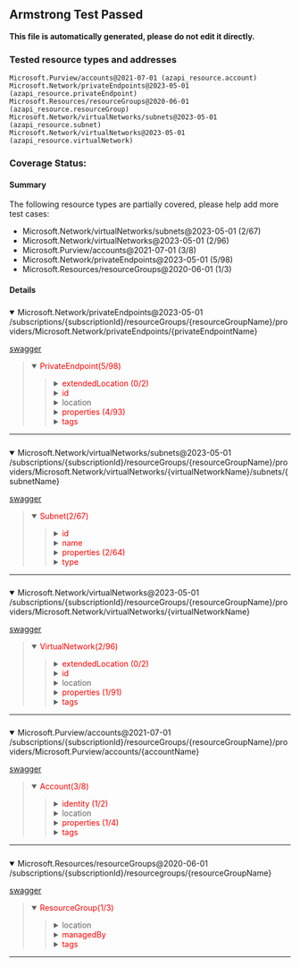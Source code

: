 ## Armstrong Test Passed

__This file is automatically generated, please do not edit it directly.__

### Tested resource types and addresses

```
Microsoft.Purview/accounts@2021-07-01 (azapi_resource.account)
Microsoft.Network/privateEndpoints@2023-05-01 (azapi_resource.privateEndpoint)
Microsoft.Resources/resourceGroups@2020-06-01 (azapi_resource.resourceGroup)
Microsoft.Network/virtualNetworks/subnets@2023-05-01 (azapi_resource.subnet)
Microsoft.Network/virtualNetworks@2023-05-01 (azapi_resource.virtualNetwork)
```

### Coverage Status:

#### Summary

The following resource types are partially covered, please help add more test cases:

- Microsoft.Network/virtualNetworks/subnets@2023-05-01 (2/67)
- Microsoft.Network/virtualNetworks@2023-05-01 (2/96)
- Microsoft.Purview/accounts@2021-07-01 (3/8)
- Microsoft.Network/privateEndpoints@2023-05-01 (5/98)
- Microsoft.Resources/resourceGroups@2020-06-01 (1/3)



#### Details

##### <!-- Microsoft.Network/privateEndpoints@2023-05-01 -->
<details open>
<summary>Microsoft.Network/privateEndpoints@2023-05-01  /subscriptions/{subscriptionId}/resourceGroups/{resourceGroupName}/providers/Microsoft.Network/privateEndpoints/{privateEndpointName}</summary>

[swagger](https://raw.githubusercontent.com/Azure/azure-rest-api-specs/main/specification/network/resource-manager/Microsoft.Network/stable/2023-05-01/privateEndpoint.json)
<blockquote>
<details open>
<summary><span style="color:red">PrivateEndpoint(5/98)</span></summary>
<blockquote>

<!-- #.extendedLocation -->
<details>
<summary><span style="color:red">extendedLocation (0/2)</span></summary>
<blockquote>

<!-- #.extendedLocation.name -->
<details>
<summary><span style="color:red">name</span></summary>

</details>

<!-- #.extendedLocation.type -->
<details>
<summary><span style="color:red">type</span></summary>

</details>

</blockquote>
</details>

<!-- #.id -->
<details>
<summary><span style="color:red">id</span></summary>

</details>

<!-- #.location -->
<details>
<summary><span>location</span></summary>

</details>

<!-- #.properties -->
<details>
<summary><span style="color:red">properties (4/93)</span></summary>
<blockquote>

<!-- #.properties.applicationSecurityGroups -->
<details>
<summary><span style="color:red">applicationSecurityGroups (0/3)</span></summary>
<blockquote>

<!-- #.properties.applicationSecurityGroups[].id -->
<details>
<summary><span style="color:red">id</span></summary>

</details>

<!-- #.properties.applicationSecurityGroups[].location -->
<details>
<summary><span style="color:red">location</span></summary>

</details>

<!-- #.properties.applicationSecurityGroups[].tags -->
<details>
<summary><span style="color:red">tags</span></summary>

</details>

</blockquote>
</details>

<!-- #.properties.customDnsConfigs -->
<details>
<summary><span style="color:red">customDnsConfigs (0/2)</span></summary>
<blockquote>

<!-- #.properties.customDnsConfigs[].fqdn -->
<details>
<summary><span style="color:red">fqdn</span></summary>

</details>

<!-- #.properties.customDnsConfigs[].ipAddresses -->
<details>
<summary><span style="color:red">ipAddresses</span></summary>

</details>

</blockquote>
</details>

<!-- #.properties.customNetworkInterfaceName -->
<details>
<summary><span style="color:red">customNetworkInterfaceName</span></summary>

</details>

<!-- #.properties.ipConfigurations -->
<details>
<summary><span style="color:red">ipConfigurations (0/4)</span></summary>
<blockquote>

<!-- #.properties.ipConfigurations[].name -->
<details>
<summary><span style="color:red">name</span></summary>

</details>

<!-- #.properties.ipConfigurations[].properties -->
<details>
<summary><span style="color:red">properties (0/3)</span></summary>
<blockquote>

<!-- #.properties.ipConfigurations[].properties.groupId -->
<details>
<summary><span style="color:red">groupId</span></summary>

</details>

<!-- #.properties.ipConfigurations[].properties.memberName -->
<details>
<summary><span style="color:red">memberName</span></summary>

</details>

<!-- #.properties.ipConfigurations[].properties.privateIPAddress -->
<details>
<summary><span style="color:red">privateIPAddress</span></summary>

</details>

</blockquote>
</details>

</blockquote>
</details>

<!-- #.properties.manualPrivateLinkServiceConnections -->
<details>
<summary><span style="color:red">manualPrivateLinkServiceConnections (3/8)</span></summary>
<blockquote>

<!-- #.properties.manualPrivateLinkServiceConnections[].id -->
<details>
<summary><span style="color:red">id</span></summary>

</details>

<!-- #.properties.manualPrivateLinkServiceConnections[].name -->
<details>
<summary><span>name</span></summary>

</details>

<!-- #.properties.manualPrivateLinkServiceConnections[].properties -->
<details>
<summary><span style="color:red">properties (2/6)</span></summary>
<blockquote>

<!-- #.properties.manualPrivateLinkServiceConnections[].properties.groupIds -->
<details>
<summary><span>groupIds</span></summary>

</details>

<!-- #.properties.manualPrivateLinkServiceConnections[].properties.privateLinkServiceConnectionState -->
<details>
<summary><span style="color:red">privateLinkServiceConnectionState (0/3)</span></summary>
<blockquote>

<!-- #.properties.manualPrivateLinkServiceConnections[].properties.privateLinkServiceConnectionState.actionsRequired -->
<details>
<summary><span style="color:red">actionsRequired</span></summary>

</details>

<!-- #.properties.manualPrivateLinkServiceConnections[].properties.privateLinkServiceConnectionState.description -->
<details>
<summary><span style="color:red">description</span></summary>

</details>

<!-- #.properties.manualPrivateLinkServiceConnections[].properties.privateLinkServiceConnectionState.status -->
<details>
<summary><span style="color:red">status</span></summary>

</details>

</blockquote>
</details>

<!-- #.properties.manualPrivateLinkServiceConnections[].properties.privateLinkServiceId -->
<details>
<summary><span>privateLinkServiceId</span></summary>

</details>

<!-- #.properties.manualPrivateLinkServiceConnections[].properties.requestMessage -->
<details>
<summary><span style="color:red">requestMessage</span></summary>

</details>

</blockquote>
</details>

</blockquote>
</details>

<!-- #.properties.privateLinkServiceConnections -->
<details>
<summary><span style="color:red">privateLinkServiceConnections (0/8)</span></summary>
<blockquote>

<!-- #.properties.privateLinkServiceConnections[].id -->
<details>
<summary><span style="color:red">id</span></summary>

</details>

<!-- #.properties.privateLinkServiceConnections[].name -->
<details>
<summary><span style="color:red">name</span></summary>

</details>

<!-- #.properties.privateLinkServiceConnections[].properties -->
<details>
<summary><span style="color:red">properties (0/6)</span></summary>
<blockquote>

<!-- #.properties.privateLinkServiceConnections[].properties.groupIds -->
<details>
<summary><span style="color:red">groupIds</span></summary>

</details>

<!-- #.properties.privateLinkServiceConnections[].properties.privateLinkServiceConnectionState -->
<details>
<summary><span style="color:red">privateLinkServiceConnectionState (0/3)</span></summary>
<blockquote>

<!-- #.properties.privateLinkServiceConnections[].properties.privateLinkServiceConnectionState.actionsRequired -->
<details>
<summary><span style="color:red">actionsRequired</span></summary>

</details>

<!-- #.properties.privateLinkServiceConnections[].properties.privateLinkServiceConnectionState.description -->
<details>
<summary><span style="color:red">description</span></summary>

</details>

<!-- #.properties.privateLinkServiceConnections[].properties.privateLinkServiceConnectionState.status -->
<details>
<summary><span style="color:red">status</span></summary>

</details>

</blockquote>
</details>

<!-- #.properties.privateLinkServiceConnections[].properties.privateLinkServiceId -->
<details>
<summary><span style="color:red">privateLinkServiceId</span></summary>

</details>

<!-- #.properties.privateLinkServiceConnections[].properties.requestMessage -->
<details>
<summary><span style="color:red">requestMessage</span></summary>

</details>

</blockquote>
</details>

</blockquote>
</details>

<!-- #.properties.subnet -->
<details>
<summary><span style="color:red">subnet (1/67)</span></summary>
<blockquote>

<!-- #.properties.subnet.id -->
<details>
<summary><span>id</span></summary>

</details>

<!-- #.properties.subnet.name -->
<details>
<summary><span style="color:red">name</span></summary>

</details>

<!-- #.properties.subnet.properties -->
<details>
<summary><span style="color:red">properties (0/64)</span></summary>
<blockquote>

<!-- #.properties.subnet.properties.addressPrefix -->
<details>
<summary><span style="color:red">addressPrefix</span></summary>

</details>

<!-- #.properties.subnet.properties.addressPrefixes -->
<details>
<summary><span style="color:red">addressPrefixes</span></summary>

</details>

<!-- #.properties.subnet.properties.applicationGatewayIPConfigurations -->
<details>
<summary><span style="color:red">applicationGatewayIPConfigurations (0/3)</span></summary>
<blockquote>

<!-- #.properties.subnet.properties.applicationGatewayIPConfigurations[].id -->
<details>
<summary><span style="color:red">id</span></summary>

</details>

<!-- #.properties.subnet.properties.applicationGatewayIPConfigurations[].name -->
<details>
<summary><span style="color:red">name</span></summary>

</details>

<!-- #.properties.subnet.properties.applicationGatewayIPConfigurations[].properties -->
<details>
<summary><span style="color:red">properties (0/1)</span></summary>
<blockquote>

<!-- #.properties.subnet.properties.applicationGatewayIPConfigurations[].properties.subnet -->
<details>
<summary><span style="color:red">subnet (0/1)</span></summary>
<blockquote>

<!-- #.properties.subnet.properties.applicationGatewayIPConfigurations[].properties.subnet.id -->
<details>
<summary><span style="color:red">id</span></summary>

</details>

</blockquote>
</details>

</blockquote>
</details>

</blockquote>
</details>

<!-- #.properties.subnet.properties.defaultOutboundAccess -->
<details>
<summary><span style="color:red">defaultOutboundAccess</span></summary>

</details>

<!-- #.properties.subnet.properties.delegations -->
<details>
<summary><span style="color:red">delegations (0/4)</span></summary>
<blockquote>

<!-- #.properties.subnet.properties.delegations[].id -->
<details>
<summary><span style="color:red">id</span></summary>

</details>

<!-- #.properties.subnet.properties.delegations[].name -->
<details>
<summary><span style="color:red">name</span></summary>

</details>

<!-- #.properties.subnet.properties.delegations[].properties -->
<details>
<summary><span style="color:red">properties (0/1)</span></summary>
<blockquote>

<!-- #.properties.subnet.properties.delegations[].properties.serviceName -->
<details>
<summary><span style="color:red">serviceName</span></summary>

</details>

</blockquote>
</details>

<!-- #.properties.subnet.properties.delegations[].type -->
<details>
<summary><span style="color:red">type</span></summary>

</details>

</blockquote>
</details>

<!-- #.properties.subnet.properties.ipAllocations -->
<details>
<summary><span style="color:red">ipAllocations (0/1)</span></summary>
<blockquote>

<!-- #.properties.subnet.properties.ipAllocations[].id -->
<details>
<summary><span style="color:red">id</span></summary>

</details>

</blockquote>
</details>

<!-- #.properties.subnet.properties.natGateway -->
<details>
<summary><span style="color:red">natGateway (0/1)</span></summary>
<blockquote>

<!-- #.properties.subnet.properties.natGateway.id -->
<details>
<summary><span style="color:red">id</span></summary>

</details>

</blockquote>
</details>

<!-- #.properties.subnet.properties.networkSecurityGroup -->
<details>
<summary><span style="color:red">networkSecurityGroup (0/26)</span></summary>
<blockquote>

<!-- #.properties.subnet.properties.networkSecurityGroup.id -->
<details>
<summary><span style="color:red">id</span></summary>

</details>

<!-- #.properties.subnet.properties.networkSecurityGroup.location -->
<details>
<summary><span style="color:red">location</span></summary>

</details>

<!-- #.properties.subnet.properties.networkSecurityGroup.properties -->
<details>
<summary><span style="color:red">properties (0/23)</span></summary>
<blockquote>

<!-- #.properties.subnet.properties.networkSecurityGroup.properties.flushConnection -->
<details>
<summary><span style="color:red">flushConnection</span></summary>

</details>

<!-- #.properties.subnet.properties.networkSecurityGroup.properties.securityRules -->
<details>
<summary><span style="color:red">securityRules (0/22)</span></summary>
<blockquote>

<!-- #.properties.subnet.properties.networkSecurityGroup.properties.securityRules[].id -->
<details>
<summary><span style="color:red">id</span></summary>

</details>

<!-- #.properties.subnet.properties.networkSecurityGroup.properties.securityRules[].name -->
<details>
<summary><span style="color:red">name</span></summary>

</details>

<!-- #.properties.subnet.properties.networkSecurityGroup.properties.securityRules[].properties -->
<details>
<summary><span style="color:red">properties (0/19)</span></summary>
<blockquote>

<!-- #.properties.subnet.properties.networkSecurityGroup.properties.securityRules[].properties.access -->
<details>
<summary><span style="color:red">access</span></summary>

</details>

<!-- #.properties.subnet.properties.networkSecurityGroup.properties.securityRules[].properties.description -->
<details>
<summary><span style="color:red">description</span></summary>

</details>

<!-- #.properties.subnet.properties.networkSecurityGroup.properties.securityRules[].properties.destinationAddressPrefix -->
<details>
<summary><span style="color:red">destinationAddressPrefix</span></summary>

</details>

<!-- #.properties.subnet.properties.networkSecurityGroup.properties.securityRules[].properties.destinationAddressPrefixes -->
<details>
<summary><span style="color:red">destinationAddressPrefixes</span></summary>

</details>

<!-- #.properties.subnet.properties.networkSecurityGroup.properties.securityRules[].properties.destinationApplicationSecurityGroups -->
<details>
<summary><span style="color:red">destinationApplicationSecurityGroups (0/3)</span></summary>
<blockquote>

<!-- #.properties.subnet.properties.networkSecurityGroup.properties.securityRules[].properties.destinationApplicationSecurityGroups[].id -->
<details>
<summary><span style="color:red">id</span></summary>

</details>

<!-- #.properties.subnet.properties.networkSecurityGroup.properties.securityRules[].properties.destinationApplicationSecurityGroups[].location -->
<details>
<summary><span style="color:red">location</span></summary>

</details>

<!-- #.properties.subnet.properties.networkSecurityGroup.properties.securityRules[].properties.destinationApplicationSecurityGroups[].tags -->
<details>
<summary><span style="color:red">tags</span></summary>

</details>

</blockquote>
</details>

<!-- #.properties.subnet.properties.networkSecurityGroup.properties.securityRules[].properties.destinationPortRange -->
<details>
<summary><span style="color:red">destinationPortRange</span></summary>

</details>

<!-- #.properties.subnet.properties.networkSecurityGroup.properties.securityRules[].properties.destinationPortRanges -->
<details>
<summary><span style="color:red">destinationPortRanges</span></summary>

</details>

<!-- #.properties.subnet.properties.networkSecurityGroup.properties.securityRules[].properties.direction -->
<details>
<summary><span style="color:red">direction</span></summary>

</details>

<!-- #.properties.subnet.properties.networkSecurityGroup.properties.securityRules[].properties.priority -->
<details>
<summary><span style="color:red">priority</span></summary>

</details>

<!-- #.properties.subnet.properties.networkSecurityGroup.properties.securityRules[].properties.protocol -->
<details>
<summary><span style="color:red">protocol</span></summary>

</details>

<!-- #.properties.subnet.properties.networkSecurityGroup.properties.securityRules[].properties.sourceAddressPrefix -->
<details>
<summary><span style="color:red">sourceAddressPrefix</span></summary>

</details>

<!-- #.properties.subnet.properties.networkSecurityGroup.properties.securityRules[].properties.sourceAddressPrefixes -->
<details>
<summary><span style="color:red">sourceAddressPrefixes</span></summary>

</details>

<!-- #.properties.subnet.properties.networkSecurityGroup.properties.securityRules[].properties.sourceApplicationSecurityGroups -->
<details>
<summary><span style="color:red">sourceApplicationSecurityGroups (0/3)</span></summary>
<blockquote>

<!-- #.properties.subnet.properties.networkSecurityGroup.properties.securityRules[].properties.sourceApplicationSecurityGroups[].id -->
<details>
<summary><span style="color:red">id</span></summary>

</details>

<!-- #.properties.subnet.properties.networkSecurityGroup.properties.securityRules[].properties.sourceApplicationSecurityGroups[].location -->
<details>
<summary><span style="color:red">location</span></summary>

</details>

<!-- #.properties.subnet.properties.networkSecurityGroup.properties.securityRules[].properties.sourceApplicationSecurityGroups[].tags -->
<details>
<summary><span style="color:red">tags</span></summary>

</details>

</blockquote>
</details>

<!-- #.properties.subnet.properties.networkSecurityGroup.properties.securityRules[].properties.sourcePortRange -->
<details>
<summary><span style="color:red">sourcePortRange</span></summary>

</details>

<!-- #.properties.subnet.properties.networkSecurityGroup.properties.securityRules[].properties.sourcePortRanges -->
<details>
<summary><span style="color:red">sourcePortRanges</span></summary>

</details>

</blockquote>
</details>

<!-- #.properties.subnet.properties.networkSecurityGroup.properties.securityRules[].type -->
<details>
<summary><span style="color:red">type</span></summary>

</details>

</blockquote>
</details>

</blockquote>
</details>

<!-- #.properties.subnet.properties.networkSecurityGroup.tags -->
<details>
<summary><span style="color:red">tags</span></summary>

</details>

</blockquote>
</details>

<!-- #.properties.subnet.properties.privateEndpointNetworkPolicies -->
<details>
<summary><span style="color:red">privateEndpointNetworkPolicies</span></summary>

</details>

<!-- #.properties.subnet.properties.privateLinkServiceNetworkPolicies -->
<details>
<summary><span style="color:red">privateLinkServiceNetworkPolicies</span></summary>

</details>

<!-- #.properties.subnet.properties.routeTable -->
<details>
<summary><span style="color:red">routeTable (0/11)</span></summary>
<blockquote>

<!-- #.properties.subnet.properties.routeTable.id -->
<details>
<summary><span style="color:red">id</span></summary>

</details>

<!-- #.properties.subnet.properties.routeTable.location -->
<details>
<summary><span style="color:red">location</span></summary>

</details>

<!-- #.properties.subnet.properties.routeTable.properties -->
<details>
<summary><span style="color:red">properties (0/8)</span></summary>
<blockquote>

<!-- #.properties.subnet.properties.routeTable.properties.disableBgpRoutePropagation -->
<details>
<summary><span style="color:red">disableBgpRoutePropagation</span></summary>

</details>

<!-- #.properties.subnet.properties.routeTable.properties.routes -->
<details>
<summary><span style="color:red">routes (0/7)</span></summary>
<blockquote>

<!-- #.properties.subnet.properties.routeTable.properties.routes[].id -->
<details>
<summary><span style="color:red">id</span></summary>

</details>

<!-- #.properties.subnet.properties.routeTable.properties.routes[].name -->
<details>
<summary><span style="color:red">name</span></summary>

</details>

<!-- #.properties.subnet.properties.routeTable.properties.routes[].properties -->
<details>
<summary><span style="color:red">properties (0/4)</span></summary>
<blockquote>

<!-- #.properties.subnet.properties.routeTable.properties.routes[].properties.addressPrefix -->
<details>
<summary><span style="color:red">addressPrefix</span></summary>

</details>

<!-- #.properties.subnet.properties.routeTable.properties.routes[].properties.hasBgpOverride -->
<details>
<summary><span style="color:red">hasBgpOverride</span></summary>

</details>

<!-- #.properties.subnet.properties.routeTable.properties.routes[].properties.nextHopIpAddress -->
<details>
<summary><span style="color:red">nextHopIpAddress</span></summary>

</details>

<!-- #.properties.subnet.properties.routeTable.properties.routes[].properties.nextHopType -->
<details>
<summary><span style="color:red">nextHopType</span></summary>

</details>

</blockquote>
</details>

<!-- #.properties.subnet.properties.routeTable.properties.routes[].type -->
<details>
<summary><span style="color:red">type</span></summary>

</details>

</blockquote>
</details>

</blockquote>
</details>

<!-- #.properties.subnet.properties.routeTable.tags -->
<details>
<summary><span style="color:red">tags</span></summary>

</details>

</blockquote>
</details>

<!-- #.properties.subnet.properties.serviceEndpointPolicies -->
<details>
<summary><span style="color:red">serviceEndpointPolicies (0/11)</span></summary>
<blockquote>

<!-- #.properties.subnet.properties.serviceEndpointPolicies[].id -->
<details>
<summary><span style="color:red">id</span></summary>

</details>

<!-- #.properties.subnet.properties.serviceEndpointPolicies[].location -->
<details>
<summary><span style="color:red">location</span></summary>

</details>

<!-- #.properties.subnet.properties.serviceEndpointPolicies[].properties -->
<details>
<summary><span style="color:red">properties (0/8)</span></summary>
<blockquote>

<!-- #.properties.subnet.properties.serviceEndpointPolicies[].properties.contextualServiceEndpointPolicies -->
<details>
<summary><span style="color:red">contextualServiceEndpointPolicies</span></summary>

</details>

<!-- #.properties.subnet.properties.serviceEndpointPolicies[].properties.serviceAlias -->
<details>
<summary><span style="color:red">serviceAlias</span></summary>

</details>

<!-- #.properties.subnet.properties.serviceEndpointPolicies[].properties.serviceEndpointPolicyDefinitions -->
<details>
<summary><span style="color:red">serviceEndpointPolicyDefinitions (0/6)</span></summary>
<blockquote>

<!-- #.properties.subnet.properties.serviceEndpointPolicies[].properties.serviceEndpointPolicyDefinitions[].id -->
<details>
<summary><span style="color:red">id</span></summary>

</details>

<!-- #.properties.subnet.properties.serviceEndpointPolicies[].properties.serviceEndpointPolicyDefinitions[].name -->
<details>
<summary><span style="color:red">name</span></summary>

</details>

<!-- #.properties.subnet.properties.serviceEndpointPolicies[].properties.serviceEndpointPolicyDefinitions[].properties -->
<details>
<summary><span style="color:red">properties (0/3)</span></summary>
<blockquote>

<!-- #.properties.subnet.properties.serviceEndpointPolicies[].properties.serviceEndpointPolicyDefinitions[].properties.description -->
<details>
<summary><span style="color:red">description</span></summary>

</details>

<!-- #.properties.subnet.properties.serviceEndpointPolicies[].properties.serviceEndpointPolicyDefinitions[].properties.service -->
<details>
<summary><span style="color:red">service</span></summary>

</details>

<!-- #.properties.subnet.properties.serviceEndpointPolicies[].properties.serviceEndpointPolicyDefinitions[].properties.serviceResources -->
<details>
<summary><span style="color:red">serviceResources</span></summary>

</details>

</blockquote>
</details>

<!-- #.properties.subnet.properties.serviceEndpointPolicies[].properties.serviceEndpointPolicyDefinitions[].type -->
<details>
<summary><span style="color:red">type</span></summary>

</details>

</blockquote>
</details>

</blockquote>
</details>

<!-- #.properties.subnet.properties.serviceEndpointPolicies[].tags -->
<details>
<summary><span style="color:red">tags</span></summary>

</details>

</blockquote>
</details>

<!-- #.properties.subnet.properties.serviceEndpoints -->
<details>
<summary><span style="color:red">serviceEndpoints (0/2)</span></summary>
<blockquote>

<!-- #.properties.subnet.properties.serviceEndpoints[].locations -->
<details>
<summary><span style="color:red">locations</span></summary>

</details>

<!-- #.properties.subnet.properties.serviceEndpoints[].service -->
<details>
<summary><span style="color:red">service</span></summary>

</details>

</blockquote>
</details>

</blockquote>
</details>

<!-- #.properties.subnet.type -->
<details>
<summary><span style="color:red">type</span></summary>

</details>

</blockquote>
</details>

</blockquote>
</details>

<!-- #.tags -->
<details>
<summary><span style="color:red">tags</span></summary>

</details>

</blockquote>
</details>

</blockquote>
</details>

---

##### <!-- Microsoft.Network/virtualNetworks/subnets@2023-05-01 -->
<details open>
<summary>Microsoft.Network/virtualNetworks/subnets@2023-05-01  /subscriptions/{subscriptionId}/resourceGroups/{resourceGroupName}/providers/Microsoft.Network/virtualNetworks/{virtualNetworkName}/subnets/{subnetName}</summary>

[swagger](https://raw.githubusercontent.com/Azure/azure-rest-api-specs/main/specification/network/resource-manager/Microsoft.Network/stable/2023-05-01/virtualNetwork.json)
<blockquote>
<details open>
<summary><span style="color:red">Subnet(2/67)</span></summary>
<blockquote>

<!-- #.id -->
<details>
<summary><span style="color:red">id</span></summary>

</details>

<!-- #.name -->
<details>
<summary><span style="color:red">name</span></summary>

</details>

<!-- #.properties -->
<details>
<summary><span style="color:red">properties (2/64)</span></summary>
<blockquote>

<!-- #.properties.addressPrefix -->
<details>
<summary><span>addressPrefix</span></summary>

</details>

<!-- #.properties.addressPrefixes -->
<details>
<summary><span style="color:red">addressPrefixes</span></summary>

</details>

<!-- #.properties.applicationGatewayIPConfigurations -->
<details>
<summary><span style="color:red">applicationGatewayIPConfigurations (0/3)</span></summary>
<blockquote>

<!-- #.properties.applicationGatewayIPConfigurations[].id -->
<details>
<summary><span style="color:red">id</span></summary>

</details>

<!-- #.properties.applicationGatewayIPConfigurations[].name -->
<details>
<summary><span style="color:red">name</span></summary>

</details>

<!-- #.properties.applicationGatewayIPConfigurations[].properties -->
<details>
<summary><span style="color:red">properties (0/1)</span></summary>
<blockquote>

<!-- #.properties.applicationGatewayIPConfigurations[].properties.subnet -->
<details>
<summary><span style="color:red">subnet (0/1)</span></summary>
<blockquote>

<!-- #.properties.applicationGatewayIPConfigurations[].properties.subnet.id -->
<details>
<summary><span style="color:red">id</span></summary>

</details>

</blockquote>
</details>

</blockquote>
</details>

</blockquote>
</details>

<!-- #.properties.defaultOutboundAccess -->
<details>
<summary><span style="color:red">defaultOutboundAccess</span></summary>

</details>

<!-- #.properties.delegations -->
<details>
<summary><span style="color:red">delegations (0/4)</span></summary>
<blockquote>

<!-- #.properties.delegations[].id -->
<details>
<summary><span style="color:red">id</span></summary>

</details>

<!-- #.properties.delegations[].name -->
<details>
<summary><span style="color:red">name</span></summary>

</details>

<!-- #.properties.delegations[].properties -->
<details>
<summary><span style="color:red">properties (0/1)</span></summary>
<blockquote>

<!-- #.properties.delegations[].properties.serviceName -->
<details>
<summary><span style="color:red">serviceName</span></summary>

</details>

</blockquote>
</details>

<!-- #.properties.delegations[].type -->
<details>
<summary><span style="color:red">type</span></summary>

</details>

</blockquote>
</details>

<!-- #.properties.ipAllocations -->
<details>
<summary><span style="color:red">ipAllocations (0/1)</span></summary>
<blockquote>

<!-- #.properties.ipAllocations[].id -->
<details>
<summary><span style="color:red">id</span></summary>

</details>

</blockquote>
</details>

<!-- #.properties.natGateway -->
<details>
<summary><span style="color:red">natGateway (0/1)</span></summary>
<blockquote>

<!-- #.properties.natGateway.id -->
<details>
<summary><span style="color:red">id</span></summary>

</details>

</blockquote>
</details>

<!-- #.properties.networkSecurityGroup -->
<details>
<summary><span style="color:red">networkSecurityGroup (0/26)</span></summary>
<blockquote>

<!-- #.properties.networkSecurityGroup.id -->
<details>
<summary><span style="color:red">id</span></summary>

</details>

<!-- #.properties.networkSecurityGroup.location -->
<details>
<summary><span style="color:red">location</span></summary>

</details>

<!-- #.properties.networkSecurityGroup.properties -->
<details>
<summary><span style="color:red">properties (0/23)</span></summary>
<blockquote>

<!-- #.properties.networkSecurityGroup.properties.flushConnection -->
<details>
<summary><span style="color:red">flushConnection</span></summary>

</details>

<!-- #.properties.networkSecurityGroup.properties.securityRules -->
<details>
<summary><span style="color:red">securityRules (0/22)</span></summary>
<blockquote>

<!-- #.properties.networkSecurityGroup.properties.securityRules[].id -->
<details>
<summary><span style="color:red">id</span></summary>

</details>

<!-- #.properties.networkSecurityGroup.properties.securityRules[].name -->
<details>
<summary><span style="color:red">name</span></summary>

</details>

<!-- #.properties.networkSecurityGroup.properties.securityRules[].properties -->
<details>
<summary><span style="color:red">properties (0/19)</span></summary>
<blockquote>

<!-- #.properties.networkSecurityGroup.properties.securityRules[].properties.access -->
<details>
<summary><span style="color:red">access</span></summary>

</details>

<!-- #.properties.networkSecurityGroup.properties.securityRules[].properties.description -->
<details>
<summary><span style="color:red">description</span></summary>

</details>

<!-- #.properties.networkSecurityGroup.properties.securityRules[].properties.destinationAddressPrefix -->
<details>
<summary><span style="color:red">destinationAddressPrefix</span></summary>

</details>

<!-- #.properties.networkSecurityGroup.properties.securityRules[].properties.destinationAddressPrefixes -->
<details>
<summary><span style="color:red">destinationAddressPrefixes</span></summary>

</details>

<!-- #.properties.networkSecurityGroup.properties.securityRules[].properties.destinationApplicationSecurityGroups -->
<details>
<summary><span style="color:red">destinationApplicationSecurityGroups (0/3)</span></summary>
<blockquote>

<!-- #.properties.networkSecurityGroup.properties.securityRules[].properties.destinationApplicationSecurityGroups[].id -->
<details>
<summary><span style="color:red">id</span></summary>

</details>

<!-- #.properties.networkSecurityGroup.properties.securityRules[].properties.destinationApplicationSecurityGroups[].location -->
<details>
<summary><span style="color:red">location</span></summary>

</details>

<!-- #.properties.networkSecurityGroup.properties.securityRules[].properties.destinationApplicationSecurityGroups[].tags -->
<details>
<summary><span style="color:red">tags</span></summary>

</details>

</blockquote>
</details>

<!-- #.properties.networkSecurityGroup.properties.securityRules[].properties.destinationPortRange -->
<details>
<summary><span style="color:red">destinationPortRange</span></summary>

</details>

<!-- #.properties.networkSecurityGroup.properties.securityRules[].properties.destinationPortRanges -->
<details>
<summary><span style="color:red">destinationPortRanges</span></summary>

</details>

<!-- #.properties.networkSecurityGroup.properties.securityRules[].properties.direction -->
<details>
<summary><span style="color:red">direction</span></summary>

</details>

<!-- #.properties.networkSecurityGroup.properties.securityRules[].properties.priority -->
<details>
<summary><span style="color:red">priority</span></summary>

</details>

<!-- #.properties.networkSecurityGroup.properties.securityRules[].properties.protocol -->
<details>
<summary><span style="color:red">protocol</span></summary>

</details>

<!-- #.properties.networkSecurityGroup.properties.securityRules[].properties.sourceAddressPrefix -->
<details>
<summary><span style="color:red">sourceAddressPrefix</span></summary>

</details>

<!-- #.properties.networkSecurityGroup.properties.securityRules[].properties.sourceAddressPrefixes -->
<details>
<summary><span style="color:red">sourceAddressPrefixes</span></summary>

</details>

<!-- #.properties.networkSecurityGroup.properties.securityRules[].properties.sourceApplicationSecurityGroups -->
<details>
<summary><span style="color:red">sourceApplicationSecurityGroups (0/3)</span></summary>
<blockquote>

<!-- #.properties.networkSecurityGroup.properties.securityRules[].properties.sourceApplicationSecurityGroups[].id -->
<details>
<summary><span style="color:red">id</span></summary>

</details>

<!-- #.properties.networkSecurityGroup.properties.securityRules[].properties.sourceApplicationSecurityGroups[].location -->
<details>
<summary><span style="color:red">location</span></summary>

</details>

<!-- #.properties.networkSecurityGroup.properties.securityRules[].properties.sourceApplicationSecurityGroups[].tags -->
<details>
<summary><span style="color:red">tags</span></summary>

</details>

</blockquote>
</details>

<!-- #.properties.networkSecurityGroup.properties.securityRules[].properties.sourcePortRange -->
<details>
<summary><span style="color:red">sourcePortRange</span></summary>

</details>

<!-- #.properties.networkSecurityGroup.properties.securityRules[].properties.sourcePortRanges -->
<details>
<summary><span style="color:red">sourcePortRanges</span></summary>

</details>

</blockquote>
</details>

<!-- #.properties.networkSecurityGroup.properties.securityRules[].type -->
<details>
<summary><span style="color:red">type</span></summary>

</details>

</blockquote>
</details>

</blockquote>
</details>

<!-- #.properties.networkSecurityGroup.tags -->
<details>
<summary><span style="color:red">tags</span></summary>

</details>

</blockquote>
</details>

<!-- #.properties.privateEndpointNetworkPolicies -->
<details>
<summary><span>privateEndpointNetworkPolicies</span></summary>

</details>

<!-- #.properties.privateLinkServiceNetworkPolicies -->
<details>
<summary><span style="color:red">privateLinkServiceNetworkPolicies</span></summary>

</details>

<!-- #.properties.routeTable -->
<details>
<summary><span style="color:red">routeTable (0/11)</span></summary>
<blockquote>

<!-- #.properties.routeTable.id -->
<details>
<summary><span style="color:red">id</span></summary>

</details>

<!-- #.properties.routeTable.location -->
<details>
<summary><span style="color:red">location</span></summary>

</details>

<!-- #.properties.routeTable.properties -->
<details>
<summary><span style="color:red">properties (0/8)</span></summary>
<blockquote>

<!-- #.properties.routeTable.properties.disableBgpRoutePropagation -->
<details>
<summary><span style="color:red">disableBgpRoutePropagation</span></summary>

</details>

<!-- #.properties.routeTable.properties.routes -->
<details>
<summary><span style="color:red">routes (0/7)</span></summary>
<blockquote>

<!-- #.properties.routeTable.properties.routes[].id -->
<details>
<summary><span style="color:red">id</span></summary>

</details>

<!-- #.properties.routeTable.properties.routes[].name -->
<details>
<summary><span style="color:red">name</span></summary>

</details>

<!-- #.properties.routeTable.properties.routes[].properties -->
<details>
<summary><span style="color:red">properties (0/4)</span></summary>
<blockquote>

<!-- #.properties.routeTable.properties.routes[].properties.addressPrefix -->
<details>
<summary><span style="color:red">addressPrefix</span></summary>

</details>

<!-- #.properties.routeTable.properties.routes[].properties.hasBgpOverride -->
<details>
<summary><span style="color:red">hasBgpOverride</span></summary>

</details>

<!-- #.properties.routeTable.properties.routes[].properties.nextHopIpAddress -->
<details>
<summary><span style="color:red">nextHopIpAddress</span></summary>

</details>

<!-- #.properties.routeTable.properties.routes[].properties.nextHopType -->
<details>
<summary><span style="color:red">nextHopType</span></summary>

</details>

</blockquote>
</details>

<!-- #.properties.routeTable.properties.routes[].type -->
<details>
<summary><span style="color:red">type</span></summary>

</details>

</blockquote>
</details>

</blockquote>
</details>

<!-- #.properties.routeTable.tags -->
<details>
<summary><span style="color:red">tags</span></summary>

</details>

</blockquote>
</details>

<!-- #.properties.serviceEndpointPolicies -->
<details>
<summary><span style="color:red">serviceEndpointPolicies (0/11)</span></summary>
<blockquote>

<!-- #.properties.serviceEndpointPolicies[].id -->
<details>
<summary><span style="color:red">id</span></summary>

</details>

<!-- #.properties.serviceEndpointPolicies[].location -->
<details>
<summary><span style="color:red">location</span></summary>

</details>

<!-- #.properties.serviceEndpointPolicies[].properties -->
<details>
<summary><span style="color:red">properties (0/8)</span></summary>
<blockquote>

<!-- #.properties.serviceEndpointPolicies[].properties.contextualServiceEndpointPolicies -->
<details>
<summary><span style="color:red">contextualServiceEndpointPolicies</span></summary>

</details>

<!-- #.properties.serviceEndpointPolicies[].properties.serviceAlias -->
<details>
<summary><span style="color:red">serviceAlias</span></summary>

</details>

<!-- #.properties.serviceEndpointPolicies[].properties.serviceEndpointPolicyDefinitions -->
<details>
<summary><span style="color:red">serviceEndpointPolicyDefinitions (0/6)</span></summary>
<blockquote>

<!-- #.properties.serviceEndpointPolicies[].properties.serviceEndpointPolicyDefinitions[].id -->
<details>
<summary><span style="color:red">id</span></summary>

</details>

<!-- #.properties.serviceEndpointPolicies[].properties.serviceEndpointPolicyDefinitions[].name -->
<details>
<summary><span style="color:red">name</span></summary>

</details>

<!-- #.properties.serviceEndpointPolicies[].properties.serviceEndpointPolicyDefinitions[].properties -->
<details>
<summary><span style="color:red">properties (0/3)</span></summary>
<blockquote>

<!-- #.properties.serviceEndpointPolicies[].properties.serviceEndpointPolicyDefinitions[].properties.description -->
<details>
<summary><span style="color:red">description</span></summary>

</details>

<!-- #.properties.serviceEndpointPolicies[].properties.serviceEndpointPolicyDefinitions[].properties.service -->
<details>
<summary><span style="color:red">service</span></summary>

</details>

<!-- #.properties.serviceEndpointPolicies[].properties.serviceEndpointPolicyDefinitions[].properties.serviceResources -->
<details>
<summary><span style="color:red">serviceResources</span></summary>

</details>

</blockquote>
</details>

<!-- #.properties.serviceEndpointPolicies[].properties.serviceEndpointPolicyDefinitions[].type -->
<details>
<summary><span style="color:red">type</span></summary>

</details>

</blockquote>
</details>

</blockquote>
</details>

<!-- #.properties.serviceEndpointPolicies[].tags -->
<details>
<summary><span style="color:red">tags</span></summary>

</details>

</blockquote>
</details>

<!-- #.properties.serviceEndpoints -->
<details>
<summary><span style="color:red">serviceEndpoints (0/2)</span></summary>
<blockquote>

<!-- #.properties.serviceEndpoints[].locations -->
<details>
<summary><span style="color:red">locations</span></summary>

</details>

<!-- #.properties.serviceEndpoints[].service -->
<details>
<summary><span style="color:red">service</span></summary>

</details>

</blockquote>
</details>

</blockquote>
</details>

<!-- #.type -->
<details>
<summary><span style="color:red">type</span></summary>

</details>

</blockquote>
</details>

</blockquote>
</details>

---

##### <!-- Microsoft.Network/virtualNetworks@2023-05-01 -->
<details open>
<summary>Microsoft.Network/virtualNetworks@2023-05-01  /subscriptions/{subscriptionId}/resourceGroups/{resourceGroupName}/providers/Microsoft.Network/virtualNetworks/{virtualNetworkName}</summary>

[swagger](https://raw.githubusercontent.com/Azure/azure-rest-api-specs/main/specification/network/resource-manager/Microsoft.Network/stable/2023-05-01/virtualNetwork.json)
<blockquote>
<details open>
<summary><span style="color:red">VirtualNetwork(2/96)</span></summary>
<blockquote>

<!-- #.extendedLocation -->
<details>
<summary><span style="color:red">extendedLocation (0/2)</span></summary>
<blockquote>

<!-- #.extendedLocation.name -->
<details>
<summary><span style="color:red">name</span></summary>

</details>

<!-- #.extendedLocation.type -->
<details>
<summary><span style="color:red">type</span></summary>

</details>

</blockquote>
</details>

<!-- #.id -->
<details>
<summary><span style="color:red">id</span></summary>

</details>

<!-- #.location -->
<details>
<summary><span>location</span></summary>

</details>

<!-- #.properties -->
<details>
<summary><span style="color:red">properties (1/91)</span></summary>
<blockquote>

<!-- #.properties.addressSpace -->
<details>
<summary><span>addressSpace (1/1)</span></summary>
<blockquote>

<!-- #.properties.addressSpace.addressPrefixes -->
<details>
<summary><span>addressPrefixes</span></summary>

</details>

</blockquote>
</details>

<!-- #.properties.bgpCommunities -->
<details>
<summary><span style="color:red">bgpCommunities (0/1)</span></summary>
<blockquote>

<!-- #.properties.bgpCommunities.virtualNetworkCommunity -->
<details>
<summary><span style="color:red">virtualNetworkCommunity</span></summary>

</details>

</blockquote>
</details>

<!-- #.properties.ddosProtectionPlan -->
<details>
<summary><span style="color:red">ddosProtectionPlan (0/1)</span></summary>
<blockquote>

<!-- #.properties.ddosProtectionPlan.id -->
<details>
<summary><span style="color:red">id</span></summary>

</details>

</blockquote>
</details>

<!-- #.properties.dhcpOptions -->
<details>
<summary><span style="color:red">dhcpOptions (0/1)</span></summary>
<blockquote>

<!-- #.properties.dhcpOptions.dnsServers -->
<details>
<summary><span style="color:red">dnsServers</span></summary>

</details>

</blockquote>
</details>

<!-- #.properties.enableDdosProtection -->
<details>
<summary><span style="color:red">enableDdosProtection</span></summary>

</details>

<!-- #.properties.enableVmProtection -->
<details>
<summary><span style="color:red">enableVmProtection</span></summary>

</details>

<!-- #.properties.encryption -->
<details>
<summary><span style="color:red">encryption (0/2)</span></summary>
<blockquote>

<!-- #.properties.encryption.enabled -->
<details>
<summary><span style="color:red">enabled</span></summary>

</details>

<!-- #.properties.encryption.enforcement -->
<details>
<summary><span style="color:red">enforcement</span></summary>

</details>

</blockquote>
</details>

<!-- #.properties.flowTimeoutInMinutes -->
<details>
<summary><span style="color:red">flowTimeoutInMinutes</span></summary>

</details>

<!-- #.properties.ipAllocations -->
<details>
<summary><span style="color:red">ipAllocations (0/1)</span></summary>
<blockquote>

<!-- #.properties.ipAllocations[].id -->
<details>
<summary><span style="color:red">id</span></summary>

</details>

</blockquote>
</details>

<!-- #.properties.subnets -->
<details>
<summary><span style="color:red">subnets (0/67)</span></summary>
<blockquote>

<!-- #.properties.subnets[].id -->
<details>
<summary><span style="color:red">id</span></summary>

</details>

<!-- #.properties.subnets[].name -->
<details>
<summary><span style="color:red">name</span></summary>

</details>

<!-- #.properties.subnets[].properties -->
<details>
<summary><span style="color:red">properties (0/64)</span></summary>
<blockquote>

<!-- #.properties.subnets[].properties.addressPrefix -->
<details>
<summary><span style="color:red">addressPrefix</span></summary>

</details>

<!-- #.properties.subnets[].properties.addressPrefixes -->
<details>
<summary><span style="color:red">addressPrefixes</span></summary>

</details>

<!-- #.properties.subnets[].properties.applicationGatewayIPConfigurations -->
<details>
<summary><span style="color:red">applicationGatewayIPConfigurations (0/3)</span></summary>
<blockquote>

<!-- #.properties.subnets[].properties.applicationGatewayIPConfigurations[].id -->
<details>
<summary><span style="color:red">id</span></summary>

</details>

<!-- #.properties.subnets[].properties.applicationGatewayIPConfigurations[].name -->
<details>
<summary><span style="color:red">name</span></summary>

</details>

<!-- #.properties.subnets[].properties.applicationGatewayIPConfigurations[].properties -->
<details>
<summary><span style="color:red">properties (0/1)</span></summary>
<blockquote>

<!-- #.properties.subnets[].properties.applicationGatewayIPConfigurations[].properties.subnet -->
<details>
<summary><span style="color:red">subnet (0/1)</span></summary>
<blockquote>

<!-- #.properties.subnets[].properties.applicationGatewayIPConfigurations[].properties.subnet.id -->
<details>
<summary><span style="color:red">id</span></summary>

</details>

</blockquote>
</details>

</blockquote>
</details>

</blockquote>
</details>

<!-- #.properties.subnets[].properties.defaultOutboundAccess -->
<details>
<summary><span style="color:red">defaultOutboundAccess</span></summary>

</details>

<!-- #.properties.subnets[].properties.delegations -->
<details>
<summary><span style="color:red">delegations (0/4)</span></summary>
<blockquote>

<!-- #.properties.subnets[].properties.delegations[].id -->
<details>
<summary><span style="color:red">id</span></summary>

</details>

<!-- #.properties.subnets[].properties.delegations[].name -->
<details>
<summary><span style="color:red">name</span></summary>

</details>

<!-- #.properties.subnets[].properties.delegations[].properties -->
<details>
<summary><span style="color:red">properties (0/1)</span></summary>
<blockquote>

<!-- #.properties.subnets[].properties.delegations[].properties.serviceName -->
<details>
<summary><span style="color:red">serviceName</span></summary>

</details>

</blockquote>
</details>

<!-- #.properties.subnets[].properties.delegations[].type -->
<details>
<summary><span style="color:red">type</span></summary>

</details>

</blockquote>
</details>

<!-- #.properties.subnets[].properties.ipAllocations -->
<details>
<summary><span style="color:red">ipAllocations (0/1)</span></summary>
<blockquote>

<!-- #.properties.subnets[].properties.ipAllocations[].id -->
<details>
<summary><span style="color:red">id</span></summary>

</details>

</blockquote>
</details>

<!-- #.properties.subnets[].properties.natGateway -->
<details>
<summary><span style="color:red">natGateway (0/1)</span></summary>
<blockquote>

<!-- #.properties.subnets[].properties.natGateway.id -->
<details>
<summary><span style="color:red">id</span></summary>

</details>

</blockquote>
</details>

<!-- #.properties.subnets[].properties.networkSecurityGroup -->
<details>
<summary><span style="color:red">networkSecurityGroup (0/26)</span></summary>
<blockquote>

<!-- #.properties.subnets[].properties.networkSecurityGroup.id -->
<details>
<summary><span style="color:red">id</span></summary>

</details>

<!-- #.properties.subnets[].properties.networkSecurityGroup.location -->
<details>
<summary><span style="color:red">location</span></summary>

</details>

<!-- #.properties.subnets[].properties.networkSecurityGroup.properties -->
<details>
<summary><span style="color:red">properties (0/23)</span></summary>
<blockquote>

<!-- #.properties.subnets[].properties.networkSecurityGroup.properties.flushConnection -->
<details>
<summary><span style="color:red">flushConnection</span></summary>

</details>

<!-- #.properties.subnets[].properties.networkSecurityGroup.properties.securityRules -->
<details>
<summary><span style="color:red">securityRules (0/22)</span></summary>
<blockquote>

<!-- #.properties.subnets[].properties.networkSecurityGroup.properties.securityRules[].id -->
<details>
<summary><span style="color:red">id</span></summary>

</details>

<!-- #.properties.subnets[].properties.networkSecurityGroup.properties.securityRules[].name -->
<details>
<summary><span style="color:red">name</span></summary>

</details>

<!-- #.properties.subnets[].properties.networkSecurityGroup.properties.securityRules[].properties -->
<details>
<summary><span style="color:red">properties (0/19)</span></summary>
<blockquote>

<!-- #.properties.subnets[].properties.networkSecurityGroup.properties.securityRules[].properties.access -->
<details>
<summary><span style="color:red">access</span></summary>

</details>

<!-- #.properties.subnets[].properties.networkSecurityGroup.properties.securityRules[].properties.description -->
<details>
<summary><span style="color:red">description</span></summary>

</details>

<!-- #.properties.subnets[].properties.networkSecurityGroup.properties.securityRules[].properties.destinationAddressPrefix -->
<details>
<summary><span style="color:red">destinationAddressPrefix</span></summary>

</details>

<!-- #.properties.subnets[].properties.networkSecurityGroup.properties.securityRules[].properties.destinationAddressPrefixes -->
<details>
<summary><span style="color:red">destinationAddressPrefixes</span></summary>

</details>

<!-- #.properties.subnets[].properties.networkSecurityGroup.properties.securityRules[].properties.destinationApplicationSecurityGroups -->
<details>
<summary><span style="color:red">destinationApplicationSecurityGroups (0/3)</span></summary>
<blockquote>

<!-- #.properties.subnets[].properties.networkSecurityGroup.properties.securityRules[].properties.destinationApplicationSecurityGroups[].id -->
<details>
<summary><span style="color:red">id</span></summary>

</details>

<!-- #.properties.subnets[].properties.networkSecurityGroup.properties.securityRules[].properties.destinationApplicationSecurityGroups[].location -->
<details>
<summary><span style="color:red">location</span></summary>

</details>

<!-- #.properties.subnets[].properties.networkSecurityGroup.properties.securityRules[].properties.destinationApplicationSecurityGroups[].tags -->
<details>
<summary><span style="color:red">tags</span></summary>

</details>

</blockquote>
</details>

<!-- #.properties.subnets[].properties.networkSecurityGroup.properties.securityRules[].properties.destinationPortRange -->
<details>
<summary><span style="color:red">destinationPortRange</span></summary>

</details>

<!-- #.properties.subnets[].properties.networkSecurityGroup.properties.securityRules[].properties.destinationPortRanges -->
<details>
<summary><span style="color:red">destinationPortRanges</span></summary>

</details>

<!-- #.properties.subnets[].properties.networkSecurityGroup.properties.securityRules[].properties.direction -->
<details>
<summary><span style="color:red">direction</span></summary>

</details>

<!-- #.properties.subnets[].properties.networkSecurityGroup.properties.securityRules[].properties.priority -->
<details>
<summary><span style="color:red">priority</span></summary>

</details>

<!-- #.properties.subnets[].properties.networkSecurityGroup.properties.securityRules[].properties.protocol -->
<details>
<summary><span style="color:red">protocol</span></summary>

</details>

<!-- #.properties.subnets[].properties.networkSecurityGroup.properties.securityRules[].properties.sourceAddressPrefix -->
<details>
<summary><span style="color:red">sourceAddressPrefix</span></summary>

</details>

<!-- #.properties.subnets[].properties.networkSecurityGroup.properties.securityRules[].properties.sourceAddressPrefixes -->
<details>
<summary><span style="color:red">sourceAddressPrefixes</span></summary>

</details>

<!-- #.properties.subnets[].properties.networkSecurityGroup.properties.securityRules[].properties.sourceApplicationSecurityGroups -->
<details>
<summary><span style="color:red">sourceApplicationSecurityGroups (0/3)</span></summary>
<blockquote>

<!-- #.properties.subnets[].properties.networkSecurityGroup.properties.securityRules[].properties.sourceApplicationSecurityGroups[].id -->
<details>
<summary><span style="color:red">id</span></summary>

</details>

<!-- #.properties.subnets[].properties.networkSecurityGroup.properties.securityRules[].properties.sourceApplicationSecurityGroups[].location -->
<details>
<summary><span style="color:red">location</span></summary>

</details>

<!-- #.properties.subnets[].properties.networkSecurityGroup.properties.securityRules[].properties.sourceApplicationSecurityGroups[].tags -->
<details>
<summary><span style="color:red">tags</span></summary>

</details>

</blockquote>
</details>

<!-- #.properties.subnets[].properties.networkSecurityGroup.properties.securityRules[].properties.sourcePortRange -->
<details>
<summary><span style="color:red">sourcePortRange</span></summary>

</details>

<!-- #.properties.subnets[].properties.networkSecurityGroup.properties.securityRules[].properties.sourcePortRanges -->
<details>
<summary><span style="color:red">sourcePortRanges</span></summary>

</details>

</blockquote>
</details>

<!-- #.properties.subnets[].properties.networkSecurityGroup.properties.securityRules[].type -->
<details>
<summary><span style="color:red">type</span></summary>

</details>

</blockquote>
</details>

</blockquote>
</details>

<!-- #.properties.subnets[].properties.networkSecurityGroup.tags -->
<details>
<summary><span style="color:red">tags</span></summary>

</details>

</blockquote>
</details>

<!-- #.properties.subnets[].properties.privateEndpointNetworkPolicies -->
<details>
<summary><span style="color:red">privateEndpointNetworkPolicies</span></summary>

</details>

<!-- #.properties.subnets[].properties.privateLinkServiceNetworkPolicies -->
<details>
<summary><span style="color:red">privateLinkServiceNetworkPolicies</span></summary>

</details>

<!-- #.properties.subnets[].properties.routeTable -->
<details>
<summary><span style="color:red">routeTable (0/11)</span></summary>
<blockquote>

<!-- #.properties.subnets[].properties.routeTable.id -->
<details>
<summary><span style="color:red">id</span></summary>

</details>

<!-- #.properties.subnets[].properties.routeTable.location -->
<details>
<summary><span style="color:red">location</span></summary>

</details>

<!-- #.properties.subnets[].properties.routeTable.properties -->
<details>
<summary><span style="color:red">properties (0/8)</span></summary>
<blockquote>

<!-- #.properties.subnets[].properties.routeTable.properties.disableBgpRoutePropagation -->
<details>
<summary><span style="color:red">disableBgpRoutePropagation</span></summary>

</details>

<!-- #.properties.subnets[].properties.routeTable.properties.routes -->
<details>
<summary><span style="color:red">routes (0/7)</span></summary>
<blockquote>

<!-- #.properties.subnets[].properties.routeTable.properties.routes[].id -->
<details>
<summary><span style="color:red">id</span></summary>

</details>

<!-- #.properties.subnets[].properties.routeTable.properties.routes[].name -->
<details>
<summary><span style="color:red">name</span></summary>

</details>

<!-- #.properties.subnets[].properties.routeTable.properties.routes[].properties -->
<details>
<summary><span style="color:red">properties (0/4)</span></summary>
<blockquote>

<!-- #.properties.subnets[].properties.routeTable.properties.routes[].properties.addressPrefix -->
<details>
<summary><span style="color:red">addressPrefix</span></summary>

</details>

<!-- #.properties.subnets[].properties.routeTable.properties.routes[].properties.hasBgpOverride -->
<details>
<summary><span style="color:red">hasBgpOverride</span></summary>

</details>

<!-- #.properties.subnets[].properties.routeTable.properties.routes[].properties.nextHopIpAddress -->
<details>
<summary><span style="color:red">nextHopIpAddress</span></summary>

</details>

<!-- #.properties.subnets[].properties.routeTable.properties.routes[].properties.nextHopType -->
<details>
<summary><span style="color:red">nextHopType</span></summary>

</details>

</blockquote>
</details>

<!-- #.properties.subnets[].properties.routeTable.properties.routes[].type -->
<details>
<summary><span style="color:red">type</span></summary>

</details>

</blockquote>
</details>

</blockquote>
</details>

<!-- #.properties.subnets[].properties.routeTable.tags -->
<details>
<summary><span style="color:red">tags</span></summary>

</details>

</blockquote>
</details>

<!-- #.properties.subnets[].properties.serviceEndpointPolicies -->
<details>
<summary><span style="color:red">serviceEndpointPolicies (0/11)</span></summary>
<blockquote>

<!-- #.properties.subnets[].properties.serviceEndpointPolicies[].id -->
<details>
<summary><span style="color:red">id</span></summary>

</details>

<!-- #.properties.subnets[].properties.serviceEndpointPolicies[].location -->
<details>
<summary><span style="color:red">location</span></summary>

</details>

<!-- #.properties.subnets[].properties.serviceEndpointPolicies[].properties -->
<details>
<summary><span style="color:red">properties (0/8)</span></summary>
<blockquote>

<!-- #.properties.subnets[].properties.serviceEndpointPolicies[].properties.contextualServiceEndpointPolicies -->
<details>
<summary><span style="color:red">contextualServiceEndpointPolicies</span></summary>

</details>

<!-- #.properties.subnets[].properties.serviceEndpointPolicies[].properties.serviceAlias -->
<details>
<summary><span style="color:red">serviceAlias</span></summary>

</details>

<!-- #.properties.subnets[].properties.serviceEndpointPolicies[].properties.serviceEndpointPolicyDefinitions -->
<details>
<summary><span style="color:red">serviceEndpointPolicyDefinitions (0/6)</span></summary>
<blockquote>

<!-- #.properties.subnets[].properties.serviceEndpointPolicies[].properties.serviceEndpointPolicyDefinitions[].id -->
<details>
<summary><span style="color:red">id</span></summary>

</details>

<!-- #.properties.subnets[].properties.serviceEndpointPolicies[].properties.serviceEndpointPolicyDefinitions[].name -->
<details>
<summary><span style="color:red">name</span></summary>

</details>

<!-- #.properties.subnets[].properties.serviceEndpointPolicies[].properties.serviceEndpointPolicyDefinitions[].properties -->
<details>
<summary><span style="color:red">properties (0/3)</span></summary>
<blockquote>

<!-- #.properties.subnets[].properties.serviceEndpointPolicies[].properties.serviceEndpointPolicyDefinitions[].properties.description -->
<details>
<summary><span style="color:red">description</span></summary>

</details>

<!-- #.properties.subnets[].properties.serviceEndpointPolicies[].properties.serviceEndpointPolicyDefinitions[].properties.service -->
<details>
<summary><span style="color:red">service</span></summary>

</details>

<!-- #.properties.subnets[].properties.serviceEndpointPolicies[].properties.serviceEndpointPolicyDefinitions[].properties.serviceResources -->
<details>
<summary><span style="color:red">serviceResources</span></summary>

</details>

</blockquote>
</details>

<!-- #.properties.subnets[].properties.serviceEndpointPolicies[].properties.serviceEndpointPolicyDefinitions[].type -->
<details>
<summary><span style="color:red">type</span></summary>

</details>

</blockquote>
</details>

</blockquote>
</details>

<!-- #.properties.subnets[].properties.serviceEndpointPolicies[].tags -->
<details>
<summary><span style="color:red">tags</span></summary>

</details>

</blockquote>
</details>

<!-- #.properties.subnets[].properties.serviceEndpoints -->
<details>
<summary><span style="color:red">serviceEndpoints (0/2)</span></summary>
<blockquote>

<!-- #.properties.subnets[].properties.serviceEndpoints[].locations -->
<details>
<summary><span style="color:red">locations</span></summary>

</details>

<!-- #.properties.subnets[].properties.serviceEndpoints[].service -->
<details>
<summary><span style="color:red">service</span></summary>

</details>

</blockquote>
</details>

</blockquote>
</details>

<!-- #.properties.subnets[].type -->
<details>
<summary><span style="color:red">type</span></summary>

</details>

</blockquote>
</details>

<!-- #.properties.virtualNetworkPeerings -->
<details>
<summary><span style="color:red">virtualNetworkPeerings (0/14)</span></summary>
<blockquote>

<!-- #.properties.virtualNetworkPeerings[].id -->
<details>
<summary><span style="color:red">id</span></summary>

</details>

<!-- #.properties.virtualNetworkPeerings[].name -->
<details>
<summary><span style="color:red">name</span></summary>

</details>

<!-- #.properties.virtualNetworkPeerings[].properties -->
<details>
<summary><span style="color:red">properties (0/11)</span></summary>
<blockquote>

<!-- #.properties.virtualNetworkPeerings[].properties.allowForwardedTraffic -->
<details>
<summary><span style="color:red">allowForwardedTraffic</span></summary>

</details>

<!-- #.properties.virtualNetworkPeerings[].properties.allowGatewayTransit -->
<details>
<summary><span style="color:red">allowGatewayTransit</span></summary>

</details>

<!-- #.properties.virtualNetworkPeerings[].properties.allowVirtualNetworkAccess -->
<details>
<summary><span style="color:red">allowVirtualNetworkAccess</span></summary>

</details>

<!-- #.properties.virtualNetworkPeerings[].properties.doNotVerifyRemoteGateways -->
<details>
<summary><span style="color:red">doNotVerifyRemoteGateways</span></summary>

</details>

<!-- #.properties.virtualNetworkPeerings[].properties.peeringState -->
<details>
<summary><span style="color:red">peeringState</span></summary>

</details>

<!-- #.properties.virtualNetworkPeerings[].properties.peeringSyncLevel -->
<details>
<summary><span style="color:red">peeringSyncLevel</span></summary>

</details>

<!-- #.properties.virtualNetworkPeerings[].properties.remoteAddressSpace -->
<details>
<summary><span style="color:red">remoteAddressSpace (0/1)</span></summary>
<blockquote>

<!-- #.properties.virtualNetworkPeerings[].properties.remoteAddressSpace.addressPrefixes -->
<details>
<summary><span style="color:red">addressPrefixes</span></summary>

</details>

</blockquote>
</details>

<!-- #.properties.virtualNetworkPeerings[].properties.remoteBgpCommunities -->
<details>
<summary><span style="color:red">remoteBgpCommunities (0/1)</span></summary>
<blockquote>

<!-- #.properties.virtualNetworkPeerings[].properties.remoteBgpCommunities.virtualNetworkCommunity -->
<details>
<summary><span style="color:red">virtualNetworkCommunity</span></summary>

</details>

</blockquote>
</details>

<!-- #.properties.virtualNetworkPeerings[].properties.remoteVirtualNetwork -->
<details>
<summary><span style="color:red">remoteVirtualNetwork (0/1)</span></summary>
<blockquote>

<!-- #.properties.virtualNetworkPeerings[].properties.remoteVirtualNetwork.id -->
<details>
<summary><span style="color:red">id</span></summary>

</details>

</blockquote>
</details>

<!-- #.properties.virtualNetworkPeerings[].properties.remoteVirtualNetworkAddressSpace -->
<details>
<summary><span style="color:red">remoteVirtualNetworkAddressSpace (0/1)</span></summary>
<blockquote>

<!-- #.properties.virtualNetworkPeerings[].properties.remoteVirtualNetworkAddressSpace.addressPrefixes -->
<details>
<summary><span style="color:red">addressPrefixes</span></summary>

</details>

</blockquote>
</details>

<!-- #.properties.virtualNetworkPeerings[].properties.useRemoteGateways -->
<details>
<summary><span style="color:red">useRemoteGateways</span></summary>

</details>

</blockquote>
</details>

<!-- #.properties.virtualNetworkPeerings[].type -->
<details>
<summary><span style="color:red">type</span></summary>

</details>

</blockquote>
</details>

</blockquote>
</details>

<!-- #.tags -->
<details>
<summary><span style="color:red">tags</span></summary>

</details>

</blockquote>
</details>

</blockquote>
</details>

---

##### <!-- Microsoft.Purview/accounts@2021-07-01 -->
<details open>
<summary>Microsoft.Purview/accounts@2021-07-01  /subscriptions/{subscriptionId}/resourceGroups/{resourceGroupName}/providers/Microsoft.Purview/accounts/{accountName}</summary>

[swagger](/Users/luheng/go/src/github.com/Azure/azure-rest-api-specs/specification/purview/resource-manager/Microsoft.Purview/stable/2021-12-01/purview.json)
<blockquote>
<details open>
<summary><span style="color:red">Account(3/8)</span></summary>
<blockquote>

<!-- #.identity -->
<details>
<summary><span style="color:red">identity (1/2)</span></summary>
<blockquote>

<!-- #.identity.type -->
<details>
<summary><span>type</span></summary>

</details>

<!-- #.identity.userAssignedIdentities -->
<details>
<summary><span style="color:red">userAssignedIdentities</span></summary>

</details>

</blockquote>
</details>

<!-- #.location -->
<details>
<summary><span>location</span></summary>

</details>

<!-- #.properties -->
<details>
<summary><span style="color:red">properties (1/4)</span></summary>
<blockquote>

<!-- #.properties.managedEventHubState -->
<details>
<summary><span style="color:red">managedEventHubState</span></summary>

</details>

<!-- #.properties.managedResourceGroupName -->
<details>
<summary><span style="color:red">managedResourceGroupName</span></summary>

</details>

<!-- #.properties.managedResourcesPublicNetworkAccess -->
<details>
<summary><span style="color:red">managedResourcesPublicNetworkAccess</span></summary>

</details>

<!-- #.properties.publicNetworkAccess -->
<details>
<summary><span>publicNetworkAccess</span></summary>

</details>

</blockquote>
</details>

<!-- #.tags -->
<details>
<summary><span style="color:red">tags</span></summary>

</details>

</blockquote>
</details>

</blockquote>
</details>

---

##### <!-- Microsoft.Resources/resourceGroups@2020-06-01 -->
<details open>
<summary>Microsoft.Resources/resourceGroups@2020-06-01  /subscriptions/{subscriptionId}/resourcegroups/{resourceGroupName}</summary>

[swagger](https://raw.githubusercontent.com/Azure/azure-rest-api-specs/main/specification/resources/resource-manager/Microsoft.Resources/stable/2020-06-01/resources.json)
<blockquote>
<details open>
<summary><span style="color:red">ResourceGroup(1/3)</span></summary>
<blockquote>

<!-- #.location -->
<details>
<summary><span>location</span></summary>

</details>

<!-- #.managedBy -->
<details>
<summary><span style="color:red">managedBy</span></summary>

</details>

<!-- #.tags -->
<details>
<summary><span style="color:red">tags</span></summary>

</details>

</blockquote>
</details>

</blockquote>
</details>

---

